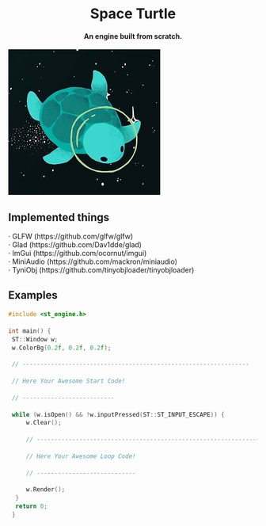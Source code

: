 <h1 align="center"> Space Turtle </h1>
<h4 align="center"> An engine built from scratch. </h4>

![Turtle](https://github.com/PrimCarol/3VGP_SpaceTurtle/blob/main/others/icon.png)

<h2>Implemented things</h2>
  · GLFW (https://github.com/glfw/glfw)<br>
  · Glad (https://github.com/Dav1dde/glad)<br>
  · ImGui (https://github.com/ocornut/imgui)<br>
  · MiniAudio (https://github.com/mackron/miniaudio)<br>
  · TyniObj (https://github.com/tinyobjloader/tinyobjloader)<br>
</p>


<h2>Examples</h2>

```cpp
#include <st_engine.h>

int main() {
 ST::Window w;
 w.ColorBg(0.2f, 0.2f, 0.2f);

 // ----------------------------------------------------------------

 // Here Your Awesome Start Code!

 // --------------------------

 while (w.isOpen() && !w.inputPressed(ST::ST_INPUT_ESCAPE)) {
	 w.Clear();

	 // ----------------------------------------------------------------

	 // Here Your Awesome Loop Code!

	 // ----------------------------

	 w.Render();	
  }
  return 0;
 }
  
```
